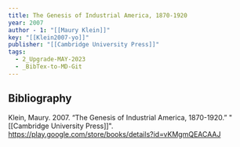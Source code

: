```yaml
---
title: The Genesis of Industrial America, 1870-1920
year: 2007
author - 1: "[[Maury Klein]]"
key: "[[Klein2007-yo]]"
publisher: "[[Cambridge University Press]]"
tags:
  - 2_Upgrade-MAY-2023
  - _BibTex-to-MD-Git
---
```


## Bibliography
Klein, Maury. 2007. “The Genesis of Industrial America, 1870-1920.” "[[Cambridge University Press]]". https://play.google.com/store/books/details?id=vKMgmQEACAAJ